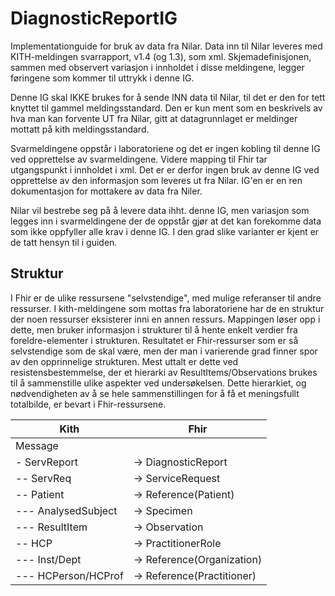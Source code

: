 # DiagnosticReportIG

Implementationguide for bruk av data fra Nilar. Data inn til Nilar leveres med KITH-meldingen svarrapport, v1.4 (og 1.3), som xml. Skjemadefinisjonen, sammen med observert variasjon i innholdet i disse meldingene, legger føringene som kommer til uttrykk i denne IG.

Denne IG skal IKKE brukes for å sende INN data til Nilar, til det er den for tett knyttet til gammel meldingsstandard. Den er kun ment som en beskrivels av hva man kan forvente UT fra Nilar, gitt at datagrunnlaget er meldinger mottatt på kith meldingsstandard.

Svarmeldingene oppstår i laboratoriene og det er ingen kobling til denne IG ved opprettelse av svarmeldingene. Videre mapping til Fhir tar utgangspunkt i innholdet i xml. Det er er derfor ingen bruk av denne IG ved opprettelse av den informasjon som leveres ut fra Nilar. IG'en er en ren dokumentasjon for mottakere av data fra Niler.

Nilar vil bestrebe seg på å levere data ihht. denne IG, men variasjon som legges inn i svarmeldingene der de oppstår gjør at det kan forekomme data som ikke oppfyller alle krav i denne IG. I den grad slike varianter er kjent er de tatt hensyn til i guiden.

## Struktur
I Fhir er de ulike ressursene "selvstendige", med mulige referanser til andre ressurser. I kith-meldingene som mottas fra laboratoriene har de en struktur der noen ressurser eksisterer inni en annen ressurs. Mappingen løser opp i dette, men bruker informasjon i strukturer til å hente enkelt verdier fra foreldre-elementer i strukturen. Resultatet er Fhir-ressurser som er så selvstendige som de skal være, men der man i varierende grad finner spor av den opprinnelige strukturen. Mest uttalt er dette ved resistensbestemmelse, der et hierarki av ResultItems/Observations brukes til å sammenstille ulike aspekter ved undersøkelsen. Dette hierarkiet, og nødvendigheten av å se hele sammenstillingen for å få et meningsfullt totalbilde, er bevart i Fhir-ressursene.

| Kith | Fhir |
|-|-|
|Message||
| - ServReport | -> DiagnosticReport|
| -- ServReq | -> ServiceRequest|
| -- Patient | -> Reference(Patient)|
| --- AnalysedSubject| -> Specimen |
| --- ResultItem | -> Observation |
| -- HCP | -> PractitionerRole |
| --- Inst/Dept | -> Reference(Organization) |
| --- HCPerson/HCProf | -> Reference(Practitioner) |